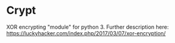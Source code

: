 # Crypt
XOR encrypting "module" for python 3. Further description here: https://luckyhacker.com/index.php/2017/03/07/xor-encryption/
